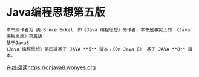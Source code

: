 # Java编程思想第五版

	本书原作者为 美 Bruce Eckel，即《Java 编程思想》的作者，本书是事实上的 《Java 编程思想》第五版
	基于Java8
	《Java 编程思想》第四版基于 JAVA **5** 版本；《On Java 8》 基于 JAVA **8** 版本。


[在线阅读https://onjava8.wonyes.org](https://onjava8.wonyes.org)